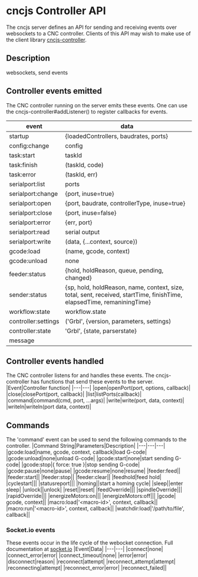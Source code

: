 # cncjs Controller API
The cncjs server defines an API for sending and receiving events over websockets to a CNC controller. Clients of this API may wish to make use of the client library [cncjs-controller](https://github.com/cncjs/cncjs-controller).

## Description
websockets, send events

## Controller events emitted
The CNC controller running on the server emits these events. One can use the cncjs-controller#addListener() to register callbacks for events.

|event|data|
|---|---|
|startup|{loadedControllers, baudrates, ports}|
|config:change|config|
|task:start|taskId|
|task:finish|(taskId, code)|
|task:error|(taskId, err)|
|serialport:list|ports|
|serialport:change|{port, inuse=true}|
|serialport:open|{port, baudrate, controllerType, inuse=true}|
|serialport:close|{port, inuse=false}|
|serialport:error|{err, port}|
|serialport:read|serial output|
|serialport:write|(data, {...context, source})|
|gcode:load|(name, gcode, context)|
|gcode:unload|none|
|feeder:status|{hold, holdReason, queue, pending, changed}|
|sender:status|{sp, hold, holdReason, name, context, size, total, sent, received, startTime, finishTime, elapsedTime, remaniningTime}|
|workflow:state|workflow.state|
|controller:settings|('Grbl', {version, parameters, settings)|
|controller:state|'Grbl', {state, parserstate}|
|message||

## Controller events handled
The CNC controller listens for and handles these events. The cncjs-controller has functions that send these events to the server.
|Event|Controller function|
|---|---|
|open|openPort(port, options, callback)|
|close|closePort(port, callback)|
|list|listPorts(callback)|
|command|command(cmd, port, ...args)|
|write|write(port, data, context)|
|writeln|writeln(port data, context)|

## Commands
The 'command' event can be used to send the following commands to the controller.
|Command String|Parameters|Description|
|---|---|---|
|gcode:load|name, gcode, context, callback|load G-code|
|gcode:unload|none|unload G-code|
|gcode:start|none|start sending G-code|
|gcode:stop|{ force: true }|stop sending G-code|
|gcode:pause|none|pause|
|gcode:resume|none|resume|
|feeder:feed||
|feeder:start||
|feeder:stop||
|feeder:clear||
|feedhold|feed hold|
|cyclestart|||
|statusreport|||
|homing||start a homing cycle|
|sleep||enter sleep|
|unlock||unlock|
|reset||reset|
|feedOverride|||
|spindleOverride|||
|rapidOverride|||
|energizeMotors:on|||
|energizeMotors:off|||
|gcode| gcode, context||
|macro:load|'\<macro-id\>', context, callback||
|macro:run|'\<macro-id\>', context, callback||
|watchdir:load|'/path/to/file', callback||


### Socket.io events
These events occur in the life cycle of the webocket connection. Full documentation at [socket.io](https://socket.io/docs/client-api)
|Event|Data|
|---|---|
|connect|none|
|connect_error|error|
|connect_timeout|none|
|error|error|
|disconnect|reason|
|reconnect|attempt|
|reconnect_attempt|attempt|
|reconnecting|attempt|
|reconnect_error|error|
|reconnect_failed||
